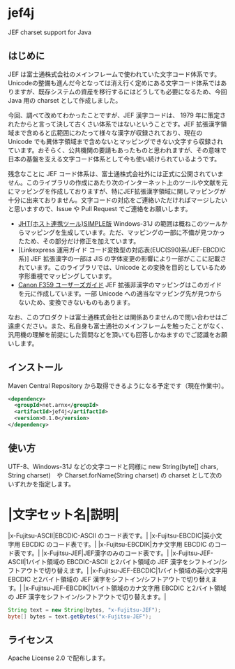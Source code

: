# jef4j

JEF charset support for Java

## はじめに

JEF は富士通株式会社のメインフレームで使われていた文字コード体系です。Unicodeの整備も進んだ今となっては消え行く定めにある文字コード体系ではありますが、既存システムの資産を移行するにはどうしても必要になるため、今回 Java 用の charset として作成しました。

今回、調べて改めてわかったことですが、JEF 漢字コードは、 1979 年に策定されたからと言って決して古くさい体系ではないということです。JEF 拡張漢字領域まで含めると広範囲にわたって様々な漢字が収録されており、現在の Unicode でも異体字領域まで含めないとマッピングできない文字すら収録されています。おそらく、公共機関の要請もあったものと思われますが、その意味で日本の基盤を支える文字コード体系として今も使い続けられているようです。

残念なことに JEF コード体系は、富士通株式会社外には正式に公開されていません。このライブラリの作成にあたり次のインターネット上のツールや文献を元にマッピングを作成しておりますが、特にJEF拡張漢字領域に関しマッピングが十分に出来ておりません。文字コードの対応をご連絡いただければマージしたいと思いますので、Issue や Pull Request でご連絡をお願いします。

- [JHT(ホスト連携ツール)SIMPLE版](http://www.vector.co.jp/soft/winnt/util/se094205.html) Windows-31J の範囲は概ねこのツールからマッピングを生成しています。ただ、マッピングの一部に不備が見つかったため、その部分だけ修正を加えています。
- [Linkexpress 運用ガイド コード変換型の対応表(EUC(S90)系/JEF-EBCDIC系)] JEF 拡張漢字の一部は JIS の字体変更の影響により一部がここに記載されています。このライブラリでは、Unicode との変換を目的としているため字形重視でマッピングしています。
- [Canon F359 ユーザーズガイド](http://cweb.canon.jp/manual/lasershot/pdf/crmes-f359.pdf) JEF 拡張非漢字のマッピングはこのガイドを元に作成しています。一部 Unicode への適当なマッピング先が見つからないため、変換できないものもあります。

なお、このプロダクトは富士通株式会社とは関係ありませんので問い合わせはご遠慮ください。また、私自身も富士通社のメインフレームを触ったことがなく、汎用機の理解を前提にした質問などを頂いても回答しかねますのでご認識をお願いします。

## インストール

Maven Central Repository から取得できるようになる予定です（現在作業中）。

```xml
<dependency>
  <groupId>net.arnx</groupId>
  <artifactId>jef4j</artifactId>
  <version>0.1.0</version>
</dependency>
```

## 使い方

UTF-8、Windows-31J などの文字コードと同様に new String(byte[] chars, String charset)　や Charset.forName(String charset) の charset として次のいずれかを指定します。

|文字セット名|説明|
================
|x-Fujitsu-ASCII|EBCDIC-ASCII のコード表です。|
|x-Fujitsu-EBCDIC|英小文字用 EBCDIC のコード表です。|
|x-Fujitsu-EBCDIK|カナ文字用 EBCDIC のコード表です。|
|x-Fujitsu-JEF|JEF漢字のみのコード表です。|
|x-Fujitsu-JEF-ASCII|1バイト領域の EBCDIC-ASCII と2バイト領域の JEF 漢字をシフトイン/シフトアウトで切り替えます。|
|x-Fujitsu-JEF-EBCDIC|1バイト領域の英小文字用 EBCDIC と2バイト領域の JEF 漢字をシフトイン/シフトアウトで切り替えます。|
|x-Fujitsu-JEF-EBCDIK|1バイト領域のカナ文字用 EBCDIC と2バイト領域の JEF 漢字をシフトイン/シフトアウトで切り替えます。|

```java
String text = new String(bytes, "x-Fujitsu-JEF");
byte[] bytes = text.getBytes("x-Fujitsu-JEF");
```

## ライセンス

Apache License 2.0 で配布します。